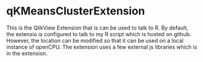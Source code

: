 qKMeansClusterExtension
=======================
This is the QlikView Extension that is can be used to talk to R.  By default, the extensio is configured to talk to my R script which is hosted on github.  However, the location can be modified so that it can be used on a local instance of openCPU.  The extension uses a few external js libraries which is in the extension.
